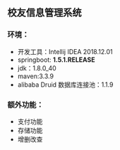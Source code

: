 ## 校友信息管理系统

### 环境：

* 开发工具：Intellij IDEA 2018.12.01
* springboot: **1.5.1.RELEASE**
* jdk：1.8.0_40
* maven:3.3.9
* alibaba Druid 数据库连接池：1.1.9

### 额外功能：

* 支付功能
* 存储功能
* 增删改查
